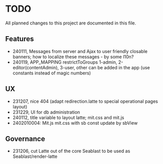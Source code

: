 # TODO

All planned changes to this project are documented in this file.

## Features

- 240111, Messages from server and Ajax to user friendly closable banners; how to localize these messages - by some l10n?
- 240119, APP_MAPPING restrictToGroups 1-admin, 2-editor(contentAdmin), 3-user, other can be added in the app (use constants instead of magic numbers)

## UX

- 231207, nice 404 (adapt redirection.latte to special operational pages layout)
- 231229, UI for db administration
- 240112, title variable to layout latte; mit.css and mit.js
- 2402010004: Mit.js mit.css with sb const update by sbView

## Governance

- 231206, cut Latte out of the core Seablast to be used as Seablast/render-latte

